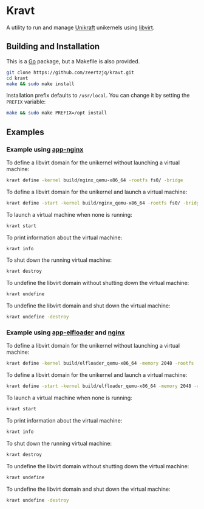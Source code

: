 # Kravt

A utility to run and manage [Unikraft](https://github.com/unikraft/unikraft) unikernels using [libvirt](https://libvirt.org/).

## Building and Installation

This is a [Go](https://go.dev/) package, but a Makefile is also provided.

```sh
git clone https://github.com/zeertzjq/kravt.git
cd kravt
make && sudo make install
```

Installation prefix defaults to `/usr/local`. You can change it by setting the `PREFIX` variable:

```sh
make && sudo make PREFIX=/opt install
```

## Examples

### Example using [app-nginx](https://github.com/unikraft/app-nginx)

To define a libvirt domain for the unikernel without launching a virtual machine:

```sh
kravt define -kernel build/nginx_qemu-x86_64 -rootfs fs0/ -bridge
```

To define a libvirt domain for the unikernel and launch a virtual machine:

```sh
kravt define -start -kernel build/nginx_qemu-x86_64 -rootfs fs0/ -bridge
```

To launch a virtual machine when none is running:

```sh
kravt start
```

To print information about the virtual machine:

```sh
kravt info
```

To shut down the running virtual machine:

```sh
kravt destroy
```

To undefine the libvirt domain without shutting down the virtual machine:

```sh
kravt undefine
```

To undefine the libvirt domain and shut down the virtual machine:

```sh
kravt undefine -destroy
```

### Example using [app-elfloader](https://github.com/unikraft/app-elfloader) and [nginx](https://github.com/unikraft/dynamic-apps/tree/master/nginx)

To define a libvirt domain for the unikernel without launching a virtual machine:

```sh
kravt define -kernel build/elfloader_qemu-x86_64 -memory 2048 -rootfs ../dynamic-apps/nginx/ -bridge -- /usr/local/nginx/sbin/nginx -c /usr/local/nginx/conf/nginx.conf
```

To define a libvirt domain for the unikernel and launch a virtual machine:

```sh
kravt define -start -kernel build/elfloader_qemu-x86_64 -memory 2048 -rootfs ../dynamic-apps/nginx/ -bridge -- /usr/local/nginx/sbin/nginx -c /usr/local/nginx/conf/nginx.conf
```

To launch a virtual machine when none is running:

```sh
kravt start
```

To print information about the virtual machine:

```sh
kravt info
```

To shut down the running virtual machine:

```sh
kravt destroy
```

To undefine the libvirt domain without shutting down the virtual machine:

```sh
kravt undefine
```

To undefine the libvirt domain and shut down the virtual machine:

```sh
kravt undefine -destroy
```
